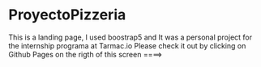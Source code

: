 # ProyectoPizzeria
This is a landing page, I used boostrap5 and It was a personal project for the internship programa at Tarmac.io
Please check it out by clicking on Github Pages on the rigth of this screen                               ====>
